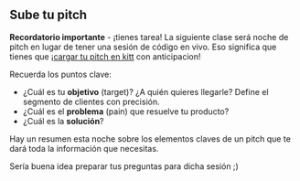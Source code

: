 ## Sube tu pitch

**Recordatorio importante** - ¡tienes tarea! La siguiente clase será noche de pitch en lugar de tener una sesión de código en vivo. Eso significa que tienes que ¡[cargar tu pitch en kitt](https://kitt.lewagon.com/camps/<user.batch_slug>/products) con anticipacion!

Recuerda los puntos clave:

- ¿Cuál es tu **objetivo** (target)? ¿A quién quieres llegarle? Define el segmento de clientes con precisión.
- ¿Cuál es el **problema** (pain) que resuelve tu producto?
- ¿Cuál es la **solución**?

Hay un resumen esta noche sobre los elementos claves de un pitch que te dará toda la información que necesitas.

Sería buena idea preparar tus preguntas para dicha sesión ;)

